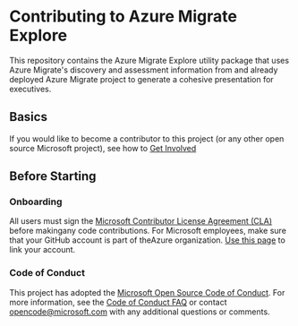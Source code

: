# Contributing to Azure Migrate Explore
This repository contains the Azure Migrate Explore utility package that uses Azure Migrate's discovery and assessment information from and already
deployed Azure Migrate project to generate a cohesive presentation for executives.

## Basics
If you would like to become a contributor to this project (or any other open source Microsoft project), see how to [Get Involved][GetInvolvedLink]

## Before Starting

### Onboarding
All users must sign the [Microsoft Contributor License Agreement (CLA)][CLAMicrosoftLink] before makingany code contributions.
For Microsoft employees, make sure that your GitHub account is part of theAzure organization.
[Use this page][LinkGithubAccount] to link your account.

### Code of Conduct
This project has adopted the [Microsoft Open Source Code of Conduct][CodeOfConduct]. For more information, see the [Code of Conduct FAQ][CodeOfConductFaq]
or contact opencode@microsoft.com with any additional questions or comments.

<!-- References -->
[GetInvolvedLink]: https://opensource.microsoft.com/collaborate/
[CLAMicrosoftLink]: https://cla.opensource.microsoft.com/
[LinkGithubAccount]: http://aka.ms/azuregithub
[CodeOfConduct]: https://opensource.microsoft.com/codeofconduct/
[CodeOfConductFaq]: https://opensource.microsoft.com/codeofconduct/faq/